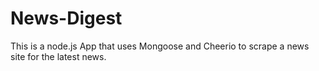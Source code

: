 # News-Digest
This is a node.js App that uses Mongoose and Cheerio to scrape a news site for the latest news. 
